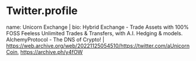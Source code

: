 # Twitter.profile
name: Unicorn Exchange | bio: Hybrid Exchange - Trade  Assets with 100% FOSS Feeless Unlimited Trades &amp; Transfers, with A.I. Hedging &amp; models. AlchemyProtocol - The DNS of Crypto! | https://web.archive.org/web/20221125054510/https://twitter.com/aUnicornCoin, https://archive.ph/y4fOW
